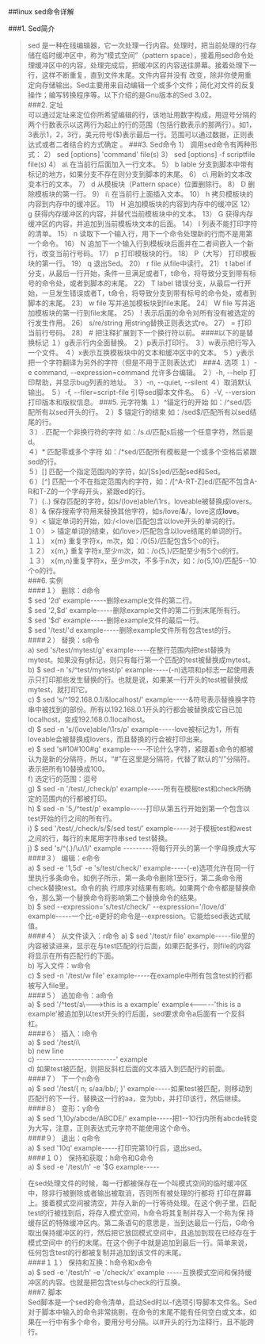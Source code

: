 ##linux sed命令详解


###1. Sed简介    
>sed 是一种在线编辑器，它一次处理一行内容。处理时，把当前处理的行存储在临时缓冲区中，称为“模式空间”（pattern space），接着用sed命令处理缓冲区中的内容，处理完成后，把缓冲区的内容送往屏幕。接着处理下一行，这样不断重复，直到文件末尾。文件内容并没有 改变，除非你使用重定向存储输出。Sed主要用来自动编辑一个或多个文件；简化对文件的反复操作；编写转换程序等。以下介绍的是Gnu版本的Sed 3.02。    
###2. 定址    
>可以通过定址来定位你所希望编辑的行，该地址用数字构成，用逗号分隔的两个行数表示以这两行为起止的行的范围（包括行数表示的那两行）。如1，3表示1，2，3行，美元符号($)表示最后一行。范围可以通过数据，正则表达式或者二者结合的方式确定 。     
###3. Sed命令    
    1） 调用sed命令有两种形式：    
    2） sed [options] 'command' file(s)      
    3） sed [options] -f scriptfile file(s)    
    4） a\    在当前行后面加入一行文本。    
    5） b lable    分支到脚本中带有标记的地方，如果分支不存在则分支到脚本的末尾。    
    6） c\    用新的文本改变本行的文本。    
    7） d     从模板块（Pattern space）位置删除行。    
    8） D    删除模板块的第一行。    
    9） i\    在当前行上面插入文本。    
    10）  h    拷贝模板块的内容到内存中的缓冲区。    
    11）  H    追加模板块的内容到内存中的缓冲区    
    12）  g    获得内存缓冲区的内容，并替代当前模板块中的文本。    
    13）  G    获得内存缓冲区的内容，并追加到当前模板块文本的后面。    
    14）  l    列表不能打印字符的清单。    
    15）  n    读取下一个输入行，用下一个命令处理新的行而不是用第一个命令。    
    16）  N    追加下一个输入行到模板块后面并在二者间嵌入一个新行，改变当前行号码。    
    17）  p    打印模板块的行。    
    18）  P（大写）    打印模板块的第一行。    
    19）  q    退出Sed。    
    20）  r file    从file中读行。    
    21）  t label    if分支，从最后一行开始，条件一旦满足或者T，t命令，将导致分支到带有标号的命令处，或者到脚本的末尾。    
    22）  T label    错误分支，从最后一行开始，一旦发生错误或者T，t命令，将导致分支到带有标号的命令处，或者到脚本的末尾。    
    23）  w file    写并追加模板块到file末尾。    
    24）  W file    写并追加模板块的第一行到file末尾。    
    25）  !    表示后面的命令对所有没有被选定的行发生作用。    
    26）  s/re/string    用string替换正则表达式re。    
    27）  =    打印当前行号码。    
    28）  #    把注释扩展到下一个换行符以前。    
####以下的是替换标记    
    １）g表示行内全面替换。    
    ２）p表示打印行。    
    ３）w表示把行写入一个文件。    
    ４）x表示互换模板块中的文本和缓冲区中的文本。    
    ５）y表示把一个字符翻译为另外的字符（但是不用于正则表达式）    
###4. 选项    
    １）-e command, --expression=command    允许多台编辑。    
    ２）-h, --help                          打印帮助，并显示bug列表的地址。    
    ３）-n, --quiet, --silent    
    ４）取消默认输出。    
    ５）-f, --filer=script-file    引导sed脚本文件名。    
    ６）-V, --version              打印版本和版权信息。    
###5. 元字符集    
    １）^锚定行的开始 如：/^sed/匹配所有以sed开头的行。     
    ２）$ 锚定行的结束 如：/sed$/匹配所有以sed结尾的行。     
    ３）.    匹配一个非换行符的字符 如：/s.d/匹配s后接一个任意字符，然后是d。     
    ４）*    匹配零或多个字符 如：/*sed/匹配所有模板是一个或多个空格后紧跟sed的行。    
    ５）[]   匹配一个指定范围内的字符，如/[Ss]ed/匹配sed和Sed。    
    ６）[^]   匹配一个不在指定范围内的字符，如：/[^A-RT-Z]ed/匹配不包含A-R和T-Z的一个字母开头，紧跟ed的行。    
    ７）\(..\)   保存匹配的字符，如s/\(love\)able/\1rs，loveable被替换成lovers。    
    ８）&   保存搜索字符用来替换其他字符，如s/love/**&**/，love这成**love**。     
    ９）\<      锚定单词的开始，如:/\<love/匹配包含以love开头的单词的行。     
    １０）     \>      锚定单词的结束，如/love\>/匹配包含以love结尾的单词的行。     
    １１）     x\{m\}  重复字符x，m次，如：/0\{5\}/匹配包含5个o的行。     
    １２）     x\{m,\} 重复字符x,至少m次，如：/o\{5,\}/匹配至少有5个o的行。     
    １３）     x\{m,n\}重复字符x，至少m次，不多于n次，如：/o\{5,10\}/匹配5--10个o的行。    
###6. 实例    
####１）             删除：d命令        
    $ sed '2d' example-----删除example文件的第二行。            
    $ sed '2,$d' example-----删除example文件的第二行到末尾所有行。    
    $ sed '$d' example-----删除example文件的最后一行。    
    $ sed '/test/'d example-----删除example文件所有包含test的行。    
####２）   替换：s命令    
    a)   sed 's/test/mytest/g' example-----在整行范围内把test替换为mytest。如果没有g标记，则只有每行第一个匹配的test被替换成mytest。    
    b)   $ sed -n 's/^test/mytest/p' example-----(-n)选项和p标志一起使用表示只打印那些发生替换的行。也就是说，如果某一行开头的test被替换成mytest，就打印它。      
    c)   $ sed 's/^192.168.0.1/&localhost/' example-----&符号表示替换换字符串中被找到的部份。所有以192.168.0.1开头的行都会被替换成它自已加 localhost，变成192.168.0.1localhost。    
    d)   $ sed -n 's/\(love\)able/\1rs/p' example-----love被标记为1，所有loveable会被替换成lovers，而且替换的行会被打印出来。    
    e)   $ sed 's#10#100#g' example-----不论什么字符，紧跟着s命令的都被认为是新的分隔符，所以，“#”在这里是分隔符，代替了默认的“/”分隔符。表示把所有10替换成100。    
    f)   选定行的范围：逗号    
    g)   $ sed -n '/test/,/check/p' example-----所有在模板test和check所确定的范围内的行都被打印。    
    h)   $ sed -n '5,/^test/p' example-----打印从第五行开始到第一个包含以test开始的行之间的所有行。    
    i)   $ sed '/test/,/check/s/$/sed test/' example-----对于模板test和west之间的行，每行的末尾用字符串sed test替换。  
    j) $ sed 's/^\(.\)/\u\1/'  example ---------将每行开头的第一个字母换成大写
####３）             编辑：e命令    
    a)  $ sed -e '1,5d' -e 's/test/check/' example-----(-e)选项允许在同一行里执行多条命令。如例子所示，第一条命令删除1至5行，第二条命令用check替换test。命令的执 行顺序对结果有影响。如果两个命令都是替换命令，那么第一个替换命令将影响第二个替换命令的结果。    
    b)  $ sed --expression='s/test/check/' --expression='/love/d' example-----一个比-e更好的命令是--expression。它能给sed表达式赋值。    
####４）             从文件读入：r命令
    a)  $ sed '/test/r file' example-----file里的内容被读进来，显示在与test匹配的行后面，如果匹配多行，则file的内容将显示在所有匹配行的下面。    
    b)  写入文件：w命令    
    c)  $ sed -n '/test/w file' example-----在example中所有包含test的行都被写入file里。    
####５）             追加命令：a命令    
    a)   $ sed '/^test/a\\--->this is a example' example<-----'this is a example'被追加到以test开头的行后面，sed要求命令a后面有一个反斜杠。    
####６） 插入：i命令    
    a)  $ sed '/test/i\\    
    b)  new line    
    c)  -------------------------' example    
    d)  如果test被匹配，则把反斜杠后面的文本插入到匹配行的前面。    
####７） 下一个n命令    
    a)  $ sed '/test/{ n; s/aa/bb/; }' example-----如果test被匹配，则移动到匹配行的下一行，替换这一行的aa，变为bb，并打印该行，然后继续。    
####８）             变形：y命令    
    a)  $ sed '1,10y/abcde/ABCDE/' example-----把1--10行内所有abcde转变为大写，注意，正则表达式元字符不能使用这个命令。    
####９）             退出：q命令    
    a)  $ sed '10q' example-----打印完第10行后，退出sed。    
####１０）    保持和获取：h命令和G命令    
    a)  $ sed -e '/test/h' -e '$G example-----

>在sed处理文件的时候，每一行都被保存在一个叫模式空间的临时缓冲区中，除非行被删除或者输出被取消，否则所有被处理的行都将 打印在屏幕上。接着模式空间被清空，并存入新的一行等待处理。在这个例子里，匹配test的行被找到后，将存入模式空间，h命令将其复制并存入一个称为保 持缓存区的特殊缓冲区内。第二条语句的意思是，当到达最后一行后，G命令取出保持缓冲区的行，然后把它放回模式空间中，且追加到现在已经存在于模式空间中 的行的末尾。在这个例子中就是追加到最后一行。简单来说，任何包含test的行都被复制并追加到该文件的末尾。    
####１１）    保持和互换：h命令和x命令    
    a)  $ sed -e '/test/h' -e '/check/x' example -----互换模式空间和保持缓冲区的内容。也就是把包含test与check的行互换。    
###7. 脚本    
>Sed脚本是一个sed的命令清单，启动Sed时以-f选项引导脚本文件名。Sed对于脚本中输入的命令非常挑剔，在命令的末尾不能有任何空白或文本，如果在一行中有多个命令，要用分号分隔。以#开头的行为注释行，且不能跨行。
